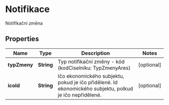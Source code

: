 

# Notifikace

Notifikační změna

## Properties

| Name | Type | Description | Notes |
|------------ | ------------- | ------------- | -------------|
|**typZmeny** | **String** | Typ notifikační změny - kód (kodCiselniku: TypZmenyAres) |  [optional] |
|**icoId** | **String** | Ičo ekonomického subjektu, pokud je ičo přidělené. Id ekonomického subjektu, polkud je ičo nepřidělené. |  [optional] |



